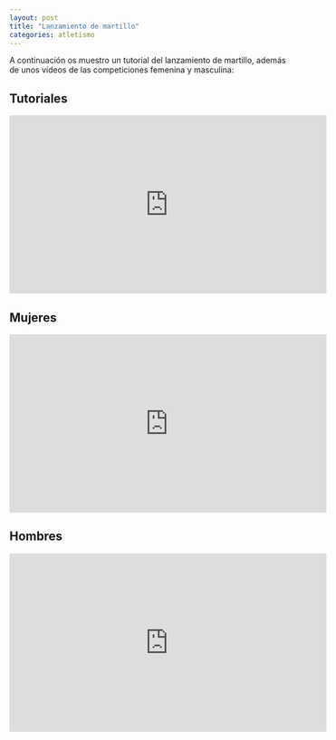 ```yaml
---
layout: post
title: "Lanzamiento de martillo"
categories: atletismo
---
```


A continuación os muestro un tutorial del lanzamiento de martillo, además de unos vídeos de las competiciones femenina y masculina:

## Tutoriales

<iframe width="560" height="315" src="https://www.youtube.com/embed/3ygvm-P2R_0" frameborder="0" allow="accelerometer; autoplay; encrypted-media; gyroscope; picture-in-picture" allowfullscreen></iframe>

## Mujeres
 
<iframe width="560" height="315" src="https://www.youtube.com/embed/DWVrt49N5g8" frameborder="0" allow="accelerometer; autoplay; encrypted-media; gyroscope; picture-in-picture" allowfullscreen></iframe>

## Hombres

<iframe width="560" height="315" src="https://www.youtube.com/embed/XNLyGhFdnHw" frameborder="0" allow="accelerometer; autoplay; encrypted-media; gyroscope; picture-in-picture" allowfullscreen></iframe>
